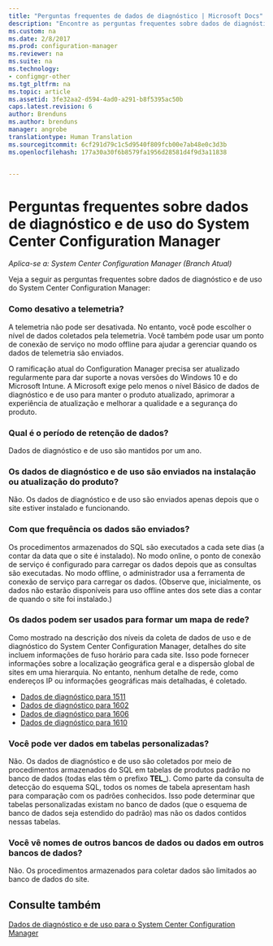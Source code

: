 ```yaml
---
title: "Perguntas frequentes de dados de diagnóstico | Microsoft Docs"
description: "Encontre as perguntas frequentes sobre dados de diagnóstico e de uso do System Center Configuration Manager."
ms.custom: na
ms.date: 2/8/2017
ms.prod: configuration-manager
ms.reviewer: na
ms.suite: na
ms.technology:
- configmgr-other
ms.tgt_pltfrm: na
ms.topic: article
ms.assetid: 3fe32aa2-d594-4ad0-a291-b8f5395ac50b
caps.latest.revision: 6
author: Brenduns
ms.author: brenduns
manager: angrobe
translationtype: Human Translation
ms.sourcegitcommit: 6cf291d79c1c5d9540f809fcb00e7ab48e0c3d3b
ms.openlocfilehash: 177a30a30f6b8579fa1956d28581d4f9d3a11838


---
```

# <a name="frequently-asked-questions-about-diagnostics-and-usage-data-for-system-center-configuration-manager"></a>Perguntas frequentes sobre dados de diagnóstico e de uso do System Center Configuration Manager

*Aplica-se a: System Center Configuration Manager (Branch Atual)*

Veja a seguir as perguntas frequentes sobre dados de diagnóstico e de uso do System Center Configuration Manager:  

###  <a name="a-namebkmkoffa-how-do-i-turn-off-telemetry"></a><a name="bkmk_off"></a> Como desativo a telemetria?  
A telemetria não pode ser desativada. No entanto, você pode escolher o nível de dados coletados pela telemetria. Você também pode usar um ponto de conexão de serviço no modo offline para ajudar a gerenciar quando os dados de telemetria são enviados.

O ramificação atual do Configuration Manager precisa ser atualizado regularmente para dar suporte a novas versões do Windows 10 e do Microsoft Intune. A Microsoft exige pelo menos o nível Básico de dados de diagnóstico e de uso para manter o produto atualizado, aprimorar a experiência de atualização e melhorar a qualidade e a segurança do produto.

###  <a name="a-namebkmkretentiona-what-is-the-data-retention-period"></a><a name="bkmk_retention"></a> Qual é o período de retenção de dados?  
 Dados de diagnóstico e de uso são mantidos por um ano.  

###  <a name="a-namebkmkupdatea-is-diagnostics-and-usage-data-sent-when-installing-or-updating-the-product"></a><a name="bkmk_update"></a> Os dados de diagnóstico e de uso são enviados na instalação ou atualização do produto?  
 Não. Os dados de diagnóstico e de uso são enviados apenas depois que o site estiver instalado e funcionando.  

###  <a name="a-namebkmkfrequencya-how-frequently-is-the-data-sent"></a><a name="bkmk_frequency"></a> Com que frequência os dados são enviados?  
 Os procedimentos armazenados do SQL são executados a cada sete dias (a contar da data que o site é instalado). No modo online, o ponto de conexão de serviço é configurado para carregar os dados depois que as consultas são executadas. No modo offline, o administrador usa a ferramenta de conexão de serviço para carregar os dados. (Observe que, inicialmente, os dados não estarão disponíveis para uso offline antes dos sete dias a contar de quando o site foi instalado.)  

###  <a name="a-namebkmknetworka-can-the-data-be-used-to-form-a-network-map"></a><a name="bkmk_network"></a> Os dados podem ser usados para formar um mapa de rede?  
 Como mostrado na descrição dos níveis da coleta de dados de uso e de diagnóstico do System Center Configuration Manager, detalhes do site incluem informações de fuso horário para cada site. Isso pode fornecer informações sobre a localização geográfica geral e a dispersão global de sites em uma hierarquia. No entanto, nenhum detalhe de rede, como endereços IP ou informações geográficas mais detalhadas, é coletado.
 - [Dados de diagnóstico para 1511](/sccm/core/plan-design/diagnostics/levels-of-diagnostic-usage-data-collection-1511)
 - [Dados de diagnóstico para 1602](/sccm/core/plan-design/diagnostics/levels-of-diagnostic-usage-data-collection-1602)
 - [Dados de diagnóstico para 1606](/sccm/core/plan-design/diagnostics/levels-of-diagnostic-usage-data-collection-1606)
 - [Dados de diagnóstico para 1610](/sccm/core/plan-design/diagnostics/levels-of-diagnostic-usage-data-collection-1610)


###  <a name="a-namebkmktablesa-can-you-see-data-in-custom-tables"></a><a name="bkmk_tables"></a> Você pode ver dados em tabelas personalizadas?  
 Não. Os dados de diagnóstico e de uso são coletados por meio de procedimentos armazenados do SQL em tabelas de produtos padrão no banco de dados (todas elas têm o prefixo **TEL_**). Como parte da consulta de detecção do esquema SQL, todos os nomes de tabela apresentam hash para comparação com os padrões conhecidos. Isso pode determinar que tabelas personalizadas existam no banco de dados (que o esquema de banco de dados seja estendido do padrão) mas não os dados contidos nessas tabelas.  

###  <a name="a-namebkmkdatabasesa-can-you-see-names-of-other-databases-or-can-you-see-data-in-other-databases"></a><a name="bkmk_databases"></a> Você vê nomes de outros bancos de dados ou dados em outros bancos de dados?  
 Não. Os procedimentos armazenados para coletar dados são limitados ao banco de dados do site.  

## <a name="see-also"></a>Consulte também  
 [Dados de diagnóstico e de uso para o System Center Configuration Manager](../../core/plan-design/diagnostics/diagnostics-and-usage-data.md)



<!--HONumber=Feb17_HO2-->


